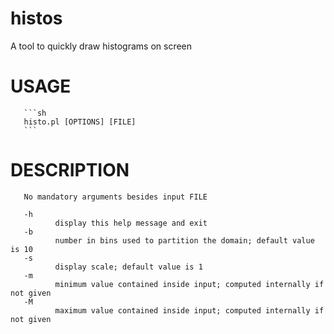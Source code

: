 # histos
A tool to quickly draw histograms on screen

# USAGE
       ```sh
       histo.pl [OPTIONS] [FILE]
       ```

# DESCRIPTION
       No mandatory arguments besides input FILE

       -h
              display this help message and exit
       -b
              number in bins used to partition the domain; default value is 10
       -s
              display scale; default value is 1
       -m
              minimum value contained inside input; computed internally if not given
       -M
              maximum value contained inside input; computed internally if not given
